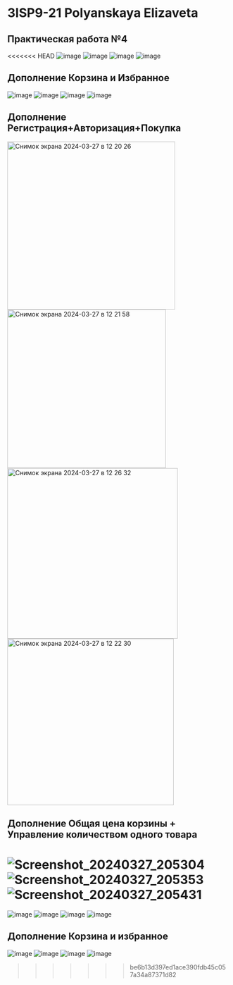 # 3ISP9-21 Polyanskaya Elizaveta
## Практическая работа №4
<<<<<<< HEAD
![image](https://github.com/lifst4ke/russian_autoprom/assets/143878792/9369ade0-e896-41da-9f44-760412394fe8)
![image](https://github.com/lifst4ke/russian_autoprom/assets/143878792/8c4052b2-df0f-47e5-b02c-db4d6e17f50f)
![image](https://github.com/lifst4ke/russian_autoprom/assets/143878792/e15b3ca3-c2f8-46b4-9833-9ed39bbfe415)
![image](https://github.com/lifst4ke/russian_autoprom/assets/143878792/06411d39-21ce-4d1d-a466-9b31ceda130b)
## Дополнение Корзина и Избранное
![image](https://github.com/lifst4ke/russian_autoprom/assets/143878792/e454b9b0-baa5-4c79-a818-0a46f8af84c9)
![image](https://github.com/lifst4ke/russian_autoprom/assets/143878792/22191d7e-9a10-4e98-8338-1b8dc2912ca9)
![image](https://github.com/lifst4ke/russian_autoprom/assets/143878792/dd87aa1d-0434-4335-80df-128f381aea1f)
![image](https://github.com/lifst4ke/russian_autoprom/assets/143878792/8b861fe9-2753-490a-b62c-842f6fb48aa5)
## Дополнение Регистрация+Авторизация+Покупка
<img width="381" alt="Снимок экрана 2024-03-27 в 12 20 26" src="https://github.com/lifst4ke/russian_autoprom/assets/143878792/4f6ad244-b0a1-4112-bf72-51741ac31a42">
<img width="360" alt="Снимок экрана 2024-03-27 в 12 21 58" src="https://github.com/lifst4ke/russian_autoprom/assets/143878792/f15766b9-33f9-4554-87e6-e3811e6de960">
<img width="387" alt="Снимок экрана 2024-03-27 в 12 26 32" src="https://github.com/lifst4ke/russian_autoprom/assets/143878792/ee87d91a-6d79-4e8b-bd02-6b12f8c4ab02">
<img width="378" alt="Снимок экрана 2024-03-27 в 12 22 30" src="https://github.com/lifst4ke/russian_autoprom/assets/143878792/9422b6a1-8714-41af-ad25-85c7ff891d48">

## Дополнение Общая цена корзины + Управление количеством одного товара
![Screenshot_20240327_205304](https://github.com/lifst4ke/russian_autoprom/assets/143878792/ab65f377-301c-47bf-aed0-1c2e015f4ac6)
![Screenshot_20240327_205353](https://github.com/lifst4ke/russian_autoprom/assets/143878792/576e4d67-12f5-4538-ac16-e903047d7b53)
![Screenshot_20240327_205431](https://github.com/lifst4ke/russian_autoprom/assets/143878792/7f2f794a-c279-44a2-ae08-0f1e62892f93)
=======
![image](https://github.com/Polyanskayarrrr/russian_autoprom1/assets/145163194/b6af7e1c-f5f4-4d13-8f47-17beba245d54)
![image](https://github.com/Polyanskayarrrr/russian_autoprom1/assets/145163194/3622e126-0b9b-49ea-90cc-08324391cd70)
![image](https://github.com/Polyanskayarrrr/russian_autoprom1/assets/145163194/95def4f0-b38e-4c71-9607-3909e317e04e)
![image](https://github.com/Polyanskayarrrr/russian_autoprom1/assets/145163194/1079ecfe-68c5-4927-abaa-24e7bbd5fca9)
## Дополнение Корзина и избранное
![image](https://github.com/Polyanskayarrrr/russian_autoprom/assets/145163194/e2a4f84a-fe42-417a-a7f3-60b711f01000)
![image](https://github.com/Polyanskayarrrr/russian_autoprom/assets/145163194/1909caca-20c2-42a9-b3fa-1b345d94e435)
![image](https://github.com/Polyanskayarrrr/russian_autoprom/assets/145163194/b16e78ca-9ac5-4839-bf5d-5989a3e37031)
![image](https://github.com/Polyanskayarrrr/russian_autoprom/assets/145163194/f9d1a778-3aff-4d28-8add-70138d85346b)
>>>>>>> be6b13d397ed1ace390fdb45c057a34a87371d82
